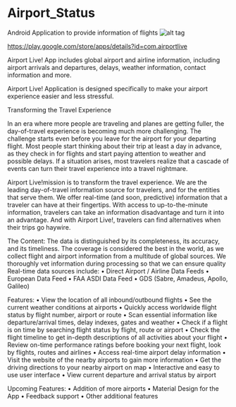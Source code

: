 # Airport_Status
Android Application to provide information of flights
![alt tag](http://i.imgur.com/7k1gD5D.gif)

https://play.google.com/store/apps/details?id=com.airportlive

Airport Live! App includes global airport and airline information, including airport arrivals and departures, delays, weather information, contact information and more.

Airport Live! Application is designed specifically to make your airport experience easier and less stressful.

Transforming the Travel Experience

In an era where more people are traveling and planes are getting fuller, the day-of-travel experience is becoming much more challenging. The challenge starts even before you leave for the airport for your departing flight. Most people start thinking about their trip at least a day in advance, as they check in for flights and start paying attention to weather and possible delays. If a situation arises, most travelers realize that a cascade of events can turn their travel experience into a travel nightmare.

Airport Live!mission is to transform the travel experience. We are the leading day-of-travel information source for travelers, and for the entities that serve them. We offer real-time (and soon, predictive) information that a traveler can have at their fingertips. With access to up-to-the-minute information, travelers can take an information disadvantage and turn it into an advantage. And with Airport Live!, travelers can find alternatives when their trips go haywire. 

The Content:
The data is distinguished by its completeness, its accuracy, and its timeliness. The coverage is considered the best in the world, as we collect flight and airport information from a multitude of global sources. We thoroughly vet information during processing so that we can ensure quality
 Real-time data sources include:
 • Direct Airport / Airline Data Feeds
 • European Data Feed
 • FAA ASDI Data Feed
 • GDS (Sabre, Amadeus, Apollo, Galileo)

Features:
 • View the location of all inbound/outbound flights
 • See the current weather conditions at airports
 • Quickly access worldwide flight status by flight number, airport or route
 • Scan essential information like departure/arrival times, delay indexes, gates and weather
 • Check if a flight is on time by searching flight status by flight, route or airport
 • Check the flight timeline to get in-depth descriptions of all activities about your flight
 • Review on-time performance ratings before booking your next flight, look by flights, routes and airlines
 • Access real-time airport delay information
 • Visit the website of the nearby airports to gain more information
 • Get the driving directions to your nearby airport on map
 • Interactive and easy to use user interface
 • View current departure and arrival status by airport

Upcoming Features:
 • Addition of more airports 
 • Material Design for the App
 • Feedback support
 • Other additional features
